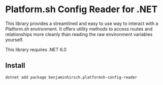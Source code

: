 # Platform.sh Config Reader for .NET

This library provides a streamlined and easy to use way to interact with a Platform.sh environment.  It offers utility methods to access routes and relationships more cleanly than reading the raw environment variables yourself.

This library requires .NET 6.0

## Install

```bash
dotnet add package benjaminhirsch.platformsh-config-reader
```